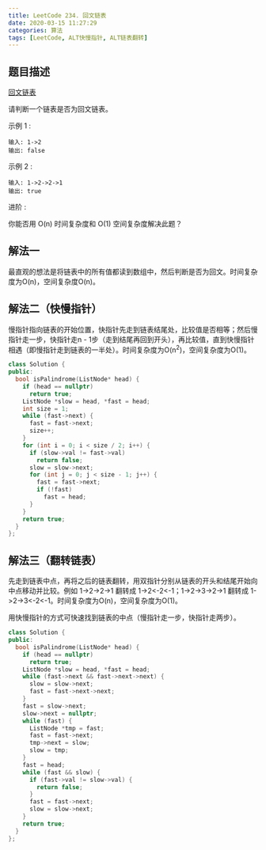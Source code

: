 ```yaml
---
title: LeetCode 234. 回文链表
date: 2020-03-15 11:27:29
categories: 算法
tags: [LeetCode, ALT快慢指针, ALT链表翻转]
---
```

## 题目描述

[回文链表](https://leetcode-cn.com/problems/palindrome-linked-list/)

请判断一个链表是否为回文链表。

示例 1 :

```
输入: 1->2
输出: false
```

示例 2 :

```
输入: 1->2->2->1
输出: true
```

进阶 :

你能否用 O(n) 时间复杂度和 O(1) 空间复杂度解决此题？

## 解法一

最直观的想法是将链表中的所有值都读到数组中，然后判断是否为回文。时间复杂度为O(n)，空间复杂度O(n)。

## 解法二（快慢指针）

慢指针指向链表的开始位置，快指针先走到链表结尾处，比较值是否相等；然后慢指针走一步，快指针走n - 1步（走到结尾再回到开头），再比较值，直到快慢指针相遇（即慢指针走到链表的一半处）。时间复杂度为O(n<sup>2</sup>)，空间复杂度为O(1)。

``` C++
class Solution {
public:
  bool isPalindrome(ListNode* head) {
    if (head == nullptr)
      return true;
    ListNode *slow = head, *fast = head;
    int size = 1;
    while (fast->next) {
      fast = fast->next;
      size++;
    }
    for (int i = 0; i < size / 2; i++) {
      if (slow->val != fast->val)
        return false;
      slow = slow->next;
      for (int j = 0; j < size - 1; j++) {
        fast = fast->next;
        if (!fast)
          fast = head;
      }
    }
    return true;
  }
};
```

## 解法三（翻转链表）

先走到链表中点，再将之后的链表翻转，用双指针分别从链表的开头和结尾开始向中点移动并比较。例如 1->2->2->1 翻转成 1->2<-2<-1；1->2->3->2->1 翻转成 1->2->3<-2<-1。时间复杂度为O(n)，空间复杂度为O(1)。

用快慢指针的方式可快速找到链表的中点（慢指针走一步，快指针走两步）。

``` C++
class Solution {
public:
  bool isPalindrome(ListNode* head) {
    if (head == nullptr)
      return true;
    ListNode *slow = head, *fast = head;
    while (fast->next && fast->next->next) {
      slow = slow->next;
      fast = fast->next->next;
    }
    fast = slow->next;
    slow->next = nullptr;
    while (fast) {
      ListNode *tmp = fast;
      fast = fast->next;
      tmp->next = slow;
      slow = tmp;
    }
    fast = head;
    while (fast && slow) {
      if (fast->val != slow->val) {
        return false;
      }
      fast = fast->next;
      slow = slow->next;
    }
    return true;
  }
};
```